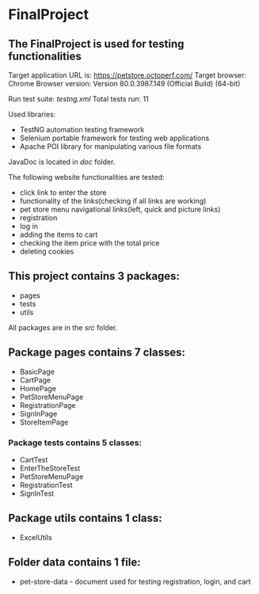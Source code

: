 # FinalProject

## The FinalProject is used for testing functionalities

Target application URL is: https://petstore.octoperf.com/
Target browser: Chrome
Browser version: Version 80.0.3987.149 (Official Build) (64-bit)

Run test suite: *testng.xml* Total tests run: 11

Used libraries:

- TestNG automation testing framework
- Selenium portable framework for testing web applications
- Apache POI library for manipulating various file formats

JavaDoc is located in *doc* folder.

The following website functionalities are tested:

- click link to enter the store
- functionality of the links(checking if all links are working)
- pet store menu navigational links(left, quick and picture links)
- registration
- log in
- adding the items to cart
- checking the item price with the total price
- deleting cookies


## This project contains 3 packages:
- pages
- tests
- utils

All packages are in the *src* folder.

## Package **pages** contains 7 classes:
- BasicPage
- CartPage
- HomePage
- PetStoreMenuPage
- RegistrationPage
- SignInPage
- StoreItemPage


### Package **tests** contains 5 classes:
- CartTest
- EnterTheStoreTest
- PetStoreMenuPage
- RegistrationTest
- SignInTest

## Package **utils** contains 1 class:
- ExcelUtils

## Folder **data** contains 1 file:
- pet-store-data - document used for testing registration, login, and cart
